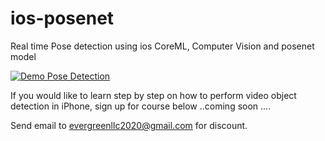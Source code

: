 # ios-posenet
Real time Pose detection using ios CoreML, Computer Vision and posenet model

[![Demo Pose Detection](http://freegifmaker.me/images/2gAQA/)](https://youtu.be/6n7Kwzayri4)

If you would like to learn step by step on how to perform video object detection in iPhone, sign up for course below
..coming soon ....

Send email to evergreenllc2020@gmail.com for discount.
